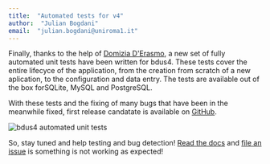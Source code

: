 ```yaml
---
title:  "Automated tests for v4"
author:  "Julian Bogdani"
email:  "julian.bogdani@uniroma1.it"
---
```



Finally, thanks to the help of [Domizia D'Erasmo](https://github.com/ddomizia), a new
set of fully automated unit tests have been written for bdus4. 
These tests cover the entire lifecyce of the application, from the creation from scratch
of a new aplication, to the configuration and data entry. 
The tests are available out of the box forSQLite, MySQL and PostgreSQL.

With these tests and the fixing of many bugs that have been in the meanwhile fixed,
first release candatate is available on [GitHub](https://github.com/bdus-db/BraDypUS/tree/dev).

![bdus4 automated unit tests](images/bdus4-tests.gif)

So, stay tuned and help testing and bug detection! [Read the docs](https://docs.bdus.cloud/) and 
[file an issue](https://github.com/bdus-db/BraDypUS/issues) is something is not working as expected!